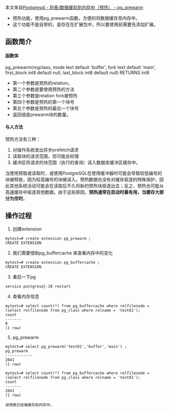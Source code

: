 本文来自[Postgresql - 将表/数据缓存到内存中（预热） - pg_prewarm](https://blog.csdn.net/chuckchen1222/article/details/81064596)

- 预热功能，使用pg_prewarm函数，方便的将数据缓存至内存中。
- 这个功能不是自带的，是存在在扩展包中，所以要使用前需要先添加扩展。

## 函数简介

#### 函数体

pg_prewarm(regclass, mode text default 'buffer', fork text default 'main', first_block int8 default null, last_block int8 default null) RETURNS int8

- 第一个参数是预热的relation。
- 第二个参数是要使用预热的方法
- 第三个参数是relation fork被预热
- 第四个参数是预热的第一个块号
- 第五个参数是预热的最后一个块号
- 返回值是prewarm块的数量。

#### 与人方法

预热方法有三种：

1. 对操作系统发出异步prefetch请求
2. 读取块的请求范围，但可能会较慢
3. 缓冲区将请求的块范围（执行的查询）读入数据库缓冲区缓存中。

当使用预取或读取时，或使用PostgreSQL在使用缓冲器时可能会导致较低编号的块被释放，因为较高编号的块被读入。预热数据也没有对缓存驱逐的特殊保护，因此其他系统活动可能会在读取后不久将新的预热块驱逐出去；反之，预热也可能从高速缓存中驱逐其他数据。由于这些原因，**预热通常在启动时最有用，当缓存大部分为空时**。


## 操作过程
1. 创建extension
```
mytest=# create extension pg_prewarm ;
CREATE EXTENSION

```
2. 我们需要借助pg_buffercache 来查看内存中的变化
```
mytest=# create extension pg_buffercache ;
CREATE EXTENSION
```
3. 重启一下pg
```
service postgresql-10 restart
```
4. 查看内存信息
```
mytest=# select count(*) from pg_buffercache where relfilenode = (select relfilenode from pg_class where relname = 'test01');
count
-------
0
(1 row)

```
5. pg_prewarm
```
mytest=# select pg_prewarm('test01','buffer','main') ;
pg_prewarm
------------
2041
(1 row)

mytest=# select count(*) from pg_buffercache where relfilenode = (select relfilenode from pg_class where relname = 'test01');
count
-------
2041
(1 row)

说明表已经被缓存到内存中。

```

